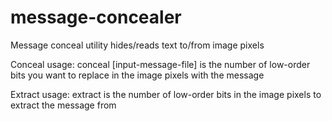 # message-concealer
Message conceal utility hides/reads text to/from image pixels

Conceal usage: conceal [input-message-file] <input-image> <output-image> <bits>
<bits> is the number of low-order bits you want to replace in the image pixels with the message

Extract usage: extract <input-image> <output-message-file> <bits>
<bits> is the number of low-order bits in the image pixels to extract the message from
